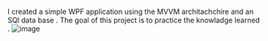 
I created a simple WPF application using the MVVM architachchire and an SQl data base . The goal of this project is to practice the knowladge learned .
![image](https://user-images.githubusercontent.com/65893401/197408987-340d6781-665f-447b-a1ea-62bf7e26bedb.png)

